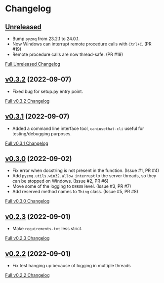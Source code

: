 # Changelog

## [Unreleased](https://github.com/matpompili/caniusethat/tree/main)

-   Bump `pyzmq` from 23.2.1 to 24.0.1.
-   Now Windows can interrupt remote procedure calls with `Ctrl+C`. (PR #19)
-   Remote procedure calls are now thread-safe. (PR #19)

[Full Unreleased Changelog](https://github.com/matpompili/caniusethat/compare/v0.3.2...main)

## [v0.3.2](https://github.com/matpompili/caniusethat/tree/v0.3.2) (2022-09-07)

-   Fixed bug for setup.py entry point.

[Full v0.3.2 Changelog](https://github.com/matpompili/caniusethat/compare/v0.3.1...v0.3.2)

## [v0.3.1](https://github.com/matpompili/caniusethat/tree/v0.3.1) (2022-09-07)

-   Added a command line interface tool, `caniusethat-cli` useful for testing/debugging purposes.

[Full v0.3.1 Changelog](https://github.com/matpompili/caniusethat/compare/v0.3.0...v0.3.1)

## [v0.3.0](https://github.com/matpompili/caniusethat/tree/v0.3.0) (2022-09-02)

-   Fix error when docstring is not present in the function. (Issue #1, PR #4)
-   Add `pyzmq.utils.win32.allow_interrupt` to the server threads, so they can be stopped on Windows. (Issue #2, PR #6)
-   Move some of the logging to `DEBUG` level. (Issue #3, PR #7)
-   Add reserved method names to `Thing` class. (Issue #5, PR #8)

[Full v0.3.0 Changelog](https://github.com/matpompili/caniusethat/compare/v0.2.3...v0.3.0)

## [v0.2.3](https://github.com/matpompili/caniusethat/tree/v0.2.3) (2022-09-01)

-   Make `requirements.txt` less strict.

[Full v0.2.3 Changelog](https://github.com/matpompili/caniusethat/compare/v0.2.2...v0.2.3)

## [v0.2.2](https://github.com/matpompili/caniusethat/tree/v0.2.2) (2022-09-01)

-   Fix test hanging up because of logging in multiple threads

[Full v0.2.2 Changelog](https://github.com/matpompili/caniusethat/compare/v0.2.1...v0.2.2)
